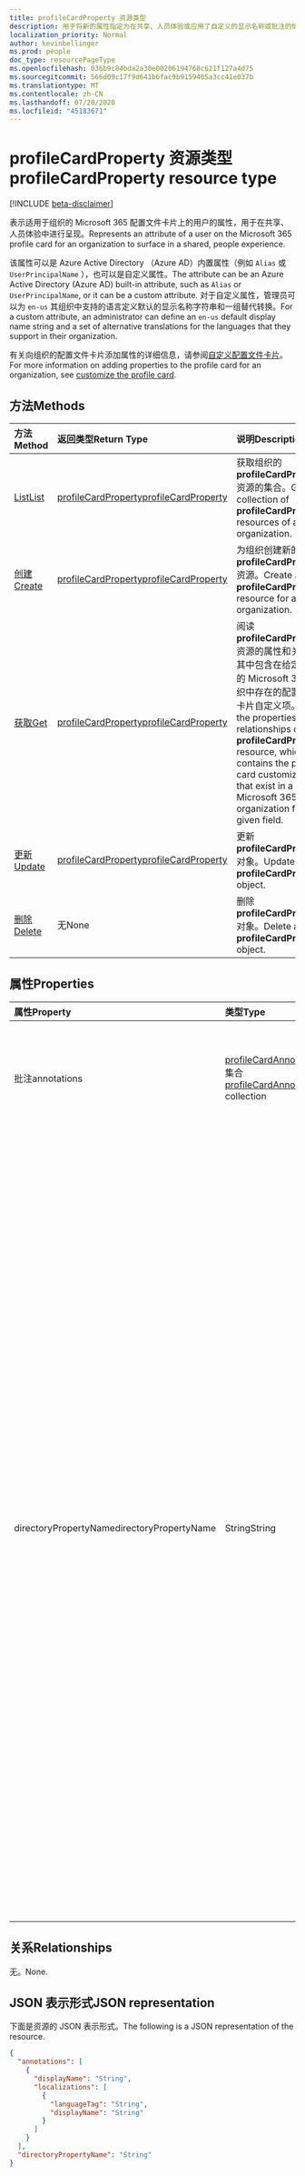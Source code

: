 ```yaml
---
title: profileCardProperty 资源类型
description: 用于将新的属性指定为在共享、人员体验或应用了自定义的显示名称或批注的情况下进行呈现。 管理员可以为其组织中支持的语言定义默认的显示名称字符串和一组替代转换。
localization_priority: Normal
author: kevinbellinger
ms.prod: people
doc_type: resourcePageType
ms.openlocfilehash: 036b9c84bda2a30e00206194768c621f127a4d75
ms.sourcegitcommit: 566d09c17f9d641b6fac9b9159405a3cc41e037b
ms.translationtype: MT
ms.contentlocale: zh-CN
ms.lasthandoff: 07/20/2020
ms.locfileid: "45183671"
---
```

# <a name="profilecardproperty-resource-type"></a><span data-ttu-id="a155b-104">profileCardProperty 资源类型</span><span class="sxs-lookup"><span data-stu-id="a155b-104">profileCardProperty resource type</span></span>

[!INCLUDE [beta-disclaimer](../../includes/beta-disclaimer.md)]

<span data-ttu-id="a155b-105">表示适用于组织的 Microsoft 365 配置文件卡片上的用户的属性，用于在共享、人员体验中进行呈现。</span><span class="sxs-lookup"><span data-stu-id="a155b-105">Represents an attribute of a user on the Microsoft 365 profile card for an organization to surface in a shared, people experience.</span></span>

<span data-ttu-id="a155b-106">该属性可以是 Azure Active Directory （Azure AD）内置属性（例如 `Alias` 或 `UserPrincipalName` ），也可以是自定义属性。</span><span class="sxs-lookup"><span data-stu-id="a155b-106">The attribute can be an Azure Active Directory (Azure AD) built-in attribute, such as `Alias` or `UserPrincipalName`, or it can be a custom attribute.</span></span> <span data-ttu-id="a155b-107">对于自定义属性，管理员可以为 `en-us` 其组织中支持的语言定义默认的显示名称字符串和一组替代转换。</span><span class="sxs-lookup"><span data-stu-id="a155b-107">For a custom attribute, an administrator can define an `en-us` default display name string and a set of alternative translations for the languages that they support in their organization.</span></span>

<span data-ttu-id="a155b-108">有关向组织的配置文件卡片添加属性的详细信息，请参阅[自定义配置文件卡片](/graph/add-properties-profilecard)。</span><span class="sxs-lookup"><span data-stu-id="a155b-108">For more information on adding properties to the profile card for an organization, see [customize the profile card](/graph/add-properties-profilecard).</span></span>

## <a name="methods"></a><span data-ttu-id="a155b-109">方法</span><span class="sxs-lookup"><span data-stu-id="a155b-109">Methods</span></span>

| <span data-ttu-id="a155b-110">方法</span><span class="sxs-lookup"><span data-stu-id="a155b-110">Method</span></span>       | <span data-ttu-id="a155b-111">返回类型</span><span class="sxs-lookup"><span data-stu-id="a155b-111">Return Type</span></span> | <span data-ttu-id="a155b-112">说明</span><span class="sxs-lookup"><span data-stu-id="a155b-112">Description</span></span> |
|:-------------------------------------------------------------|:----------------------------------------------|:-----------------------------------------------------------------|
| [<span data-ttu-id="a155b-113">List</span><span class="sxs-lookup"><span data-stu-id="a155b-113">List</span></span>](../api/organizationsettings-list-profilecardproperties.md) | [<span data-ttu-id="a155b-114">profileCardProperty</span><span class="sxs-lookup"><span data-stu-id="a155b-114">profileCardProperty</span></span>](profilecardproperty.md) | <span data-ttu-id="a155b-115">获取组织的**profileCardProperty**资源的集合。</span><span class="sxs-lookup"><span data-stu-id="a155b-115">Get a collection of **profileCardProperty** resources of an organization.</span></span> |
| [<span data-ttu-id="a155b-116">创建</span><span class="sxs-lookup"><span data-stu-id="a155b-116">Create</span></span>](../api/organizationsettings-post-profilecardproperties.md) | [<span data-ttu-id="a155b-117">profileCardProperty</span><span class="sxs-lookup"><span data-stu-id="a155b-117">profileCardProperty</span></span>](profilecardproperty.md) | <span data-ttu-id="a155b-118">为组织创建新的**profileCardProperty**资源。</span><span class="sxs-lookup"><span data-stu-id="a155b-118">Create a new **profileCardProperty** resource for an organization.</span></span> |
| [<span data-ttu-id="a155b-119">获取</span><span class="sxs-lookup"><span data-stu-id="a155b-119">Get</span></span>](../api/profilecardproperty-get.md) | [<span data-ttu-id="a155b-120">profileCardProperty</span><span class="sxs-lookup"><span data-stu-id="a155b-120">profileCardProperty</span></span>](profilecardproperty.md) | <span data-ttu-id="a155b-121">阅读**profileCardProperty**资源的属性和关系，其中包含在给定字段的 Microsoft 365 组织中存在的配置文件卡片自定义项。</span><span class="sxs-lookup"><span data-stu-id="a155b-121">Read the properties and relationships of a **profileCardProperty** resource, which contains the profile card customizations that exist in a Microsoft 365 organization for a given field.</span></span> |
| [<span data-ttu-id="a155b-122">更新</span><span class="sxs-lookup"><span data-stu-id="a155b-122">Update</span></span>](../api/profilecardproperty-update.md)               | [<span data-ttu-id="a155b-123">profileCardProperty</span><span class="sxs-lookup"><span data-stu-id="a155b-123">profileCardProperty</span></span>](profilecardproperty.md) | <span data-ttu-id="a155b-124">更新**profileCardProperty**对象。</span><span class="sxs-lookup"><span data-stu-id="a155b-124">Update a **profileCardProperty** object.</span></span>                               |
| [<span data-ttu-id="a155b-125">删除</span><span class="sxs-lookup"><span data-stu-id="a155b-125">Delete</span></span>](../api/profilecardproperty-delete.md)               | <span data-ttu-id="a155b-126">无</span><span class="sxs-lookup"><span data-stu-id="a155b-126">None</span></span>                                          | <span data-ttu-id="a155b-127">删除**profileCardProperty**对象。</span><span class="sxs-lookup"><span data-stu-id="a155b-127">Delete a **profileCardProperty** object.</span></span>                               |

## <a name="properties"></a><span data-ttu-id="a155b-128">属性</span><span class="sxs-lookup"><span data-stu-id="a155b-128">Properties</span></span>

| <span data-ttu-id="a155b-129">属性</span><span class="sxs-lookup"><span data-stu-id="a155b-129">Property</span></span>             | <span data-ttu-id="a155b-130">类型</span><span class="sxs-lookup"><span data-stu-id="a155b-130">Type</span></span>                                                        | <span data-ttu-id="a155b-131">说明</span><span class="sxs-lookup"><span data-stu-id="a155b-131">Description</span></span> |
|:---------------------|:------------------------------------------------------------|:------------|
|<span data-ttu-id="a155b-132">批注</span><span class="sxs-lookup"><span data-stu-id="a155b-132">annotations</span></span>           |<span data-ttu-id="a155b-133">[profileCardAnnotation](profilecardannotation.md)集合</span><span class="sxs-lookup"><span data-stu-id="a155b-133">[profileCardAnnotation](profilecardannotation.md) collection</span></span> | <span data-ttu-id="a155b-134">允许管理员为目录属性设置自定义显示标签，并针对其租户中的用户对其进行本地化。</span><span class="sxs-lookup"><span data-stu-id="a155b-134">Allows an administrator to set a custom display label for the directory property and localize it for the users in their tenant.</span></span>|
|<span data-ttu-id="a155b-135">directoryPropertyName</span><span class="sxs-lookup"><span data-stu-id="a155b-135">directoryPropertyName</span></span> |<span data-ttu-id="a155b-136">String</span><span class="sxs-lookup"><span data-stu-id="a155b-136">String</span></span>                                                       | <span data-ttu-id="a155b-137">标识[获取](../api/profilecardproperty-get.md)、[更新](../api/profilecardproperty-update.md)或[删除](../api/profilecardproperty-delete.md)操作中的**profileCardProperty**资源。</span><span class="sxs-lookup"><span data-stu-id="a155b-137">Identifies a **profileCardProperty** resource in [Get](../api/profilecardproperty-get.md), [Update](../api/profilecardproperty-update.md), or [Delete](../api/profilecardproperty-delete.md) operations.</span></span> <span data-ttu-id="a155b-138">允许管理员在其租户内的 Microsoft 365 配置文件卡上呈现隐藏的 Azure Active Directory （Azure AD）属性。</span><span class="sxs-lookup"><span data-stu-id="a155b-138">Allows an administrator to surface hidden Azure Active Directory (Azure AD) properties on the Microsoft 365 profile card within their tenant.</span></span> <span data-ttu-id="a155b-139">如果存在，则此字段中引用的 Azure AD 字段将在配置文件卡片的联系人窗格中对租户中的所有用户可见。</span><span class="sxs-lookup"><span data-stu-id="a155b-139">When present, the Azure AD field referenced in this field will be visible to all users in your tenant on the contact pane of the profile card.</span></span> <span data-ttu-id="a155b-140">此字段允许的值为：、、、、、、、、、、、、、、、、、、、、 `UserPrincipalName` `Fax` `StreetAddress` `PostalCode` `StateOrProvince` `Alias` `CustomAttribute1` `CustomAttribute2` `CustomAttribute3` `CustomAttribute4` `CustomAttribute5` `CustomAttribute6` `CustomAttribute7` `CustomAttribute8` `CustomAttribute9` `CustomAttribute10` `CustomAttribute11` `CustomAttribute12` `CustomAttribute13` `CustomAttribute14` `CustomAttribute15` 。</span><span class="sxs-lookup"><span data-stu-id="a155b-140">Allowed values for this field are: `UserPrincipalName`, `Fax`, `StreetAddress`, `PostalCode`, `StateOrProvince`, `Alias`, `CustomAttribute1`,  `CustomAttribute2`, `CustomAttribute3`, `CustomAttribute4`, `CustomAttribute5`, `CustomAttribute6`, `CustomAttribute7`, `CustomAttribute8`, `CustomAttribute9`, `CustomAttribute10`, `CustomAttribute11`, `CustomAttribute12`, `CustomAttribute13`, `CustomAttribute14`, `CustomAttribute15`.</span></span> |

## <a name="relationships"></a><span data-ttu-id="a155b-141">关系</span><span class="sxs-lookup"><span data-stu-id="a155b-141">Relationships</span></span>

<span data-ttu-id="a155b-142">无。</span><span class="sxs-lookup"><span data-stu-id="a155b-142">None.</span></span>

## <a name="json-representation"></a><span data-ttu-id="a155b-143">JSON 表示形式</span><span class="sxs-lookup"><span data-stu-id="a155b-143">JSON representation</span></span>

<span data-ttu-id="a155b-144">下面是资源的 JSON 表示形式。</span><span class="sxs-lookup"><span data-stu-id="a155b-144">The following is a JSON representation of the resource.</span></span>

<!-- {
  "blockType": "resource",
  "optionalProperties": [

  ],
  "@odata.type": "microsoft.graph.profileCardProperty",
  "baseType": ""
}-->

```json
{
  "annotations": [
    {
      "displayName": "String",
      "localizations": [
        {
          "languageTag": "String",
          "displayName": "String"
        }
      ]
    }
  ],
  "directoryPropertyName": "String"
}
```

<!-- uuid: 16cd6b66-4b1a-43a1-adaf-3a886856ed98
2019-02-04 14:57:30 UTC -->
<!-- {
  "type": "#page.annotation",
  "description": "profileCardProperty resource",
  "keywords": "",
  "section": "documentation",
  "tocPath": ""
}-->